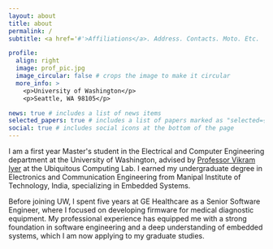 ```yaml
---
layout: about
title: about
permalink: /
subtitle: <a href='#'>Affiliations</a>. Address. Contacts. Moto. Etc.

profile:
  align: right
  image: prof_pic.jpg
  image_circular: false # crops the image to make it circular
  more_info: >
    <p>University of Washington</p>
    <p>Seattle, WA 98105</p>

news: true # includes a list of news items
selected_papers: true # includes a list of papers marked as "selected={true}"
social: true # includes social icons at the bottom of the page
---
```


I am a first year Master's student in the Electrical and Computer Engineering department at the University of Washington, advised by [Professor Vikram Iyer](https://homes.cs.washington.edu/~vsiyer/) at the Ubiquitous Computing Lab. I earned my undergraduate degree in Electronics and Communication Engineering from Manipal Institute of Technology, India, specializing in Embedded Systems.

Before joining UW, I spent five years at GE Healthcare as a Senior Software Engineer, where I focused on developing firmware for medical diagnostic equipment. My professional experience has equipped me with a strong foundation in software engineering and a deep understanding of embedded systems, which I am now applying to my graduate studies.
